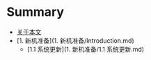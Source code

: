 # Summary

* [关于本文](README.md)
* [1. 新机准备](1. 新机准备/Introduction.md)
  * [1.1 系统更新](1. 新机准备/1.1 系统更新.md)

